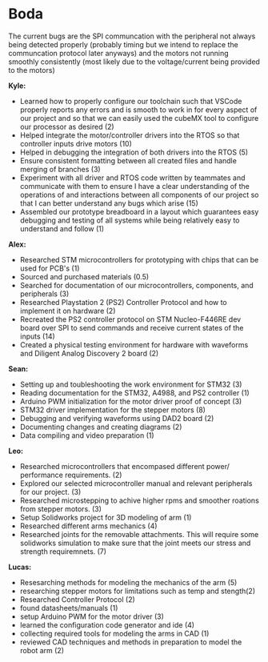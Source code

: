# Boda
The current bugs are the SPI communcation with the peripheral not always being detected properly (probably timing but we intend to replace the communcation protocol later anyways) and the motors not running smoothly consistently (most likely due to the voltage/current being provided to the motors)

**Kyle:**
* Learned how to properly configure our toolchain such that VSCode properly reports any errors and is smooth to work in for every aspect of our project and so that we can easily used the cubeMX tool to configure our processor as desired (2)
* Helped integrate the motor/controller drivers into the RTOS so that controller inputs drive motors (10)
* Helped in debugging the integration of both drivers into the RTOS (5)
* Ensure consistent formatting between all created files and handle merging of branches (3)
* Experiment with all driver and RTOS code written by teammates and communicate with them to ensure I have a clear understanding of the operations of and interactions between all components of our project so that I can better understand any bugs which arise (15)
* Assembled our prototype breadboard in a layout which guarantees easy debugging and testing of all systems while being relatively easy to understand and follow (1)

**Alex:**
* Researched STM microcontrollers for prototyping with chips that can be used for PCB's (1)
* Sourced and purchased materials (0.5)
* Searched for documentation of our microcontrollers, components, and peripherals (3)
* Researched Playstation 2 (PS2) Controller Protocol and how to implement it on hardware (2)
* Recreated the PS2 controller protocol on STM Nucleo-F446RE dev board over SPI to send commands and receive current states of the inputs (14) 
* Created a physical testing environment for hardware with waveforms and Diligent Analog Discovery 2 board (2)

**Sean:**
* Setting up and toubleshooting the work environment for STM32 (3)
* Reading documentation for the STM32, A4988, and PS2 controller (1)
* Arduino PWM initialization for the motor driver proof of concept (3)
* STM32 driver implementation for the stepper motors (8)
* Debugging and verifying waveforms using DAD2 board (2)
* Documenting changes and creating diagrams (2)
* Data compiling and video preparation (1)
  


**Leo:**
* Researched microcontrollers that encompased different power/ performance requirements. (2)
* Explored our selected microcontroller manual and relevant peripherals for our project. (3)
* Researched microstepping to achive higher rpms and smoother roations from stepper motors. (3)
* Setup Solidworks project for 3D modeling of arm (1)
* Researched different arms mechanics (4)
* Researched joints for the removable attachments. This will require some solidworks simulation to make sure that the joint meets our stress and strength requiremnets. (7)


**Lucas:**
* Resesarching methods for modeling the mechanics of the arm (5)
* researching stepper motors for limitations such as temp and stength(2)
* Researched Controller Protocol (2)
* found datasheets/manuals (1)
* setup Arduino PWM for the motor driver (3)
* learned the configuration code generator and ide (4)
* collecting required tools for modeling the arms in CAD (1)
* reviewed CAD techniques and methods in preparation to model the robot arm (2)

